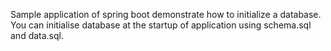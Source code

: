 Sample application of spring boot demonstrate how to
initialize a database. You can initialise database at the startup
of application using schema.sql and data.sql.